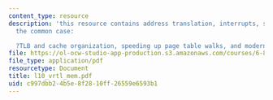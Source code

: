 ```yaml
---
content_type: resource
description: 'this resource contains address translation, interrupts, speeding up
  the common case:

  ?TLB and cache organization, speeding up page table walks, and modern usage.'
file: https://ol-ocw-studio-app-production.s3.amazonaws.com/courses/6-823-computer-system-architecture-fall-2005/c997dbb24b5e8f2810ff26559e6593b1_l10_vrtl_mem.pdf
file_type: application/pdf
resourcetype: Document
title: l10_vrtl_mem.pdf
uid: c997dbb2-4b5e-8f28-10ff-26559e6593b1
---
```

